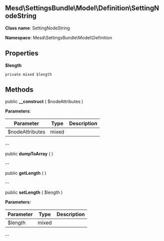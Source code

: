 Mesd\SettingsBundle\Model\Definition\SettingNodeString
---------------


**Class name**: SettingNodeString

**Namespace**: Mesd\SettingsBundle\Model\Definition







    

    





Properties
----------


**$length**





    private mixed $length






Methods
-------


public **__construct** ( $nodeAttributes )











**Parameters**:

| Parameter | Type | Description |
|-----------|------|-------------|
| $nodeAttributes | mixed |  |

--

public **dumpToArray** (  )











--

public **getLength** (  )











--

public **setLength** ( $length )











**Parameters**:

| Parameter | Type | Description |
|-----------|------|-------------|
| $length | mixed |  |

--
